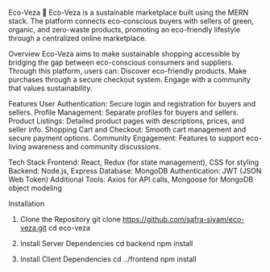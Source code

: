 Eco-Veza 🌱
Eco-Veza is a sustainable marketplace built using the MERN stack. The platform connects eco-conscious buyers with sellers of green, organic, and zero-waste products, promoting an eco-friendly lifestyle through a centralized online marketplace.

Overview
Eco-Veza aims to make sustainable shopping accessible by bridging the gap between eco-conscious consumers and suppliers. Through this platform, users can:
Discover eco-friendly products.
Make purchases through a secure checkout system.
Engage with a community that values sustainability.

Features
User Authentication: Secure login and registration for buyers and sellers.
Profile Management: Separate profiles for buyers and sellers.
Product Listings: Detailed product pages with descriptions, prices, and seller info.
Shopping Cart and Checkout: Smooth cart management and secure payment options.
Community Engagement: Features to support eco-living awareness and community discussions.

Tech Stack
Frontend: React, Redux (for state management), CSS for styling
Backend: Node.js, Express
Database: MongoDB
Authentication: JWT (JSON Web Token)
Additional Tools: Axios for API calls, Mongoose for MongoDB object modeling

Installation
1. Clone the Repository
   git clone https://github.com/safra-siyam/eco-veza.git
   cd eco-veza

2. Install Server Dependencies
   cd backend
   npm install

3. Install Client Dependencies
   cd ../frontend
   npm install





